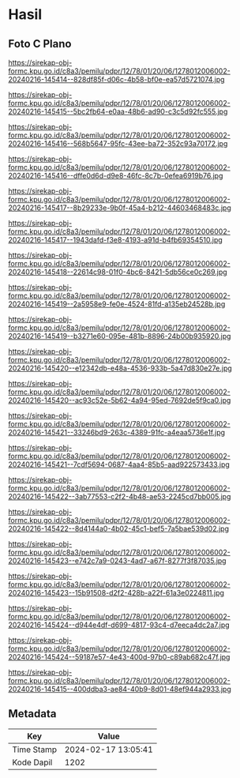 # Hasil

## Foto C Plano

https://sirekap-obj-formc.kpu.go.id/c8a3/pemilu/pdpr/12/78/01/20/06/1278012006002-20240216-145414--828df85f-d06c-4b58-bf0e-ea57d5721074.jpg

https://sirekap-obj-formc.kpu.go.id/c8a3/pemilu/pdpr/12/78/01/20/06/1278012006002-20240216-145415--5bc2fb64-e0aa-48b6-ad90-c3c5d92fc555.jpg

https://sirekap-obj-formc.kpu.go.id/c8a3/pemilu/pdpr/12/78/01/20/06/1278012006002-20240216-145416--568b5647-95fc-43ee-ba72-352c93a70172.jpg

https://sirekap-obj-formc.kpu.go.id/c8a3/pemilu/pdpr/12/78/01/20/06/1278012006002-20240216-145416--dffe0d6d-d9e8-46fc-8c7b-0efea6919b76.jpg

https://sirekap-obj-formc.kpu.go.id/c8a3/pemilu/pdpr/12/78/01/20/06/1278012006002-20240216-145417--8b29233e-9b0f-45a4-b212-44603468483c.jpg

https://sirekap-obj-formc.kpu.go.id/c8a3/pemilu/pdpr/12/78/01/20/06/1278012006002-20240216-145417--1943dafd-f3e8-4193-a91d-b4fb69354510.jpg

https://sirekap-obj-formc.kpu.go.id/c8a3/pemilu/pdpr/12/78/01/20/06/1278012006002-20240216-145418--22614c98-01f0-4bc6-8421-5db56ce0c269.jpg

https://sirekap-obj-formc.kpu.go.id/c8a3/pemilu/pdpr/12/78/01/20/06/1278012006002-20240216-145419--2a5958e9-fe0e-4524-81fd-a135eb24528b.jpg

https://sirekap-obj-formc.kpu.go.id/c8a3/pemilu/pdpr/12/78/01/20/06/1278012006002-20240216-145419--b3271e60-095e-481b-8896-24b00b935920.jpg

https://sirekap-obj-formc.kpu.go.id/c8a3/pemilu/pdpr/12/78/01/20/06/1278012006002-20240216-145420--e12342db-e48a-4536-933b-5a47d830e27e.jpg

https://sirekap-obj-formc.kpu.go.id/c8a3/pemilu/pdpr/12/78/01/20/06/1278012006002-20240216-145420--ac93c52e-5b62-4a94-95ed-7692de5f9ca0.jpg

https://sirekap-obj-formc.kpu.go.id/c8a3/pemilu/pdpr/12/78/01/20/06/1278012006002-20240216-145421--33246bd9-263c-4389-91fc-a4eaa5736e1f.jpg

https://sirekap-obj-formc.kpu.go.id/c8a3/pemilu/pdpr/12/78/01/20/06/1278012006002-20240216-145421--7cdf5694-0687-4aa4-85b5-aad922573433.jpg

https://sirekap-obj-formc.kpu.go.id/c8a3/pemilu/pdpr/12/78/01/20/06/1278012006002-20240216-145422--3ab77553-c2f2-4b48-ae53-2245cd7bb005.jpg

https://sirekap-obj-formc.kpu.go.id/c8a3/pemilu/pdpr/12/78/01/20/06/1278012006002-20240216-145422--8d4144a0-4b02-45c1-bef5-7a5bae539d02.jpg

https://sirekap-obj-formc.kpu.go.id/c8a3/pemilu/pdpr/12/78/01/20/06/1278012006002-20240216-145423--e742c7a9-0243-4ad7-a67f-8277f3f87035.jpg

https://sirekap-obj-formc.kpu.go.id/c8a3/pemilu/pdpr/12/78/01/20/06/1278012006002-20240216-145423--15b91508-d2f2-428b-a22f-61a3e0224811.jpg

https://sirekap-obj-formc.kpu.go.id/c8a3/pemilu/pdpr/12/78/01/20/06/1278012006002-20240216-145424--d944e4df-d699-4817-93c4-d7eeca4dc2a7.jpg

https://sirekap-obj-formc.kpu.go.id/c8a3/pemilu/pdpr/12/78/01/20/06/1278012006002-20240216-145424--59187e57-4e43-400d-97b0-c89ab682c47f.jpg

https://sirekap-obj-formc.kpu.go.id/c8a3/pemilu/pdpr/12/78/01/20/06/1278012006002-20240216-145415--400ddba3-ae84-40b9-8d01-48ef944a2933.jpg


## Metadata

| Key        | Value               |
| ---------- | ------------------- |
| Time Stamp | 2024-02-17 13:05:41 |
| Kode Dapil | 1202                |



